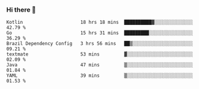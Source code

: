 ### Hi there 👋

<!--
**yeya24/yeya24** is a ✨ _special_ ✨ repository because its `README.md` (this file) appears on your GitHub profile.

Here are some ideas to get you started:

- 🔭 I’m currently working on ...
- 🌱 I’m currently learning ...
- 👯 I’m looking to collaborate on ...
- 🤔 I’m looking for help with ...
- 💬 Ask me about ...
- 📫 How to reach me: ...
- 😄 Pronouns: ...
- ⚡ Fun fact: ...
-->

<!--START_SECTION:waka-->

```text
Kotlin                     18 hrs 18 mins  ██████████▓░░░░░░░░░░░░░░   42.79 %
Go                         15 hrs 31 mins  █████████░░░░░░░░░░░░░░░░   36.29 %
Brazil Dependency Config   3 hrs 56 mins   ██▒░░░░░░░░░░░░░░░░░░░░░░   09.21 %
textmate                   53 mins         ▓░░░░░░░░░░░░░░░░░░░░░░░░   02.09 %
Java                       47 mins         ▒░░░░░░░░░░░░░░░░░░░░░░░░   01.84 %
YAML                       39 mins         ▒░░░░░░░░░░░░░░░░░░░░░░░░   01.53 %
```

<!--END_SECTION:waka-->
